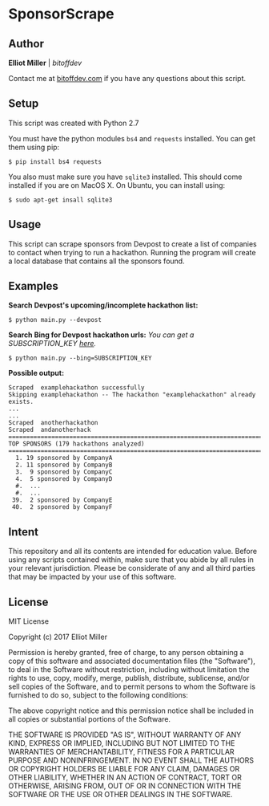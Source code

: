 SponsorScrape
=====

## Author

**Elliot Miller** | *bitoffdev*

Contact me at [bitoffdev.com](http://www.bitoffdev.com/#contact) if you have
any questions about this script.

## Setup

This script was created with Python 2.7

You must have the python modules `bs4` and `requests` installed. You can get
them using pip:

    $ pip install bs4 requests

You also must make sure you have `sqlite3` installed. This should come
installed if you are on MacOS X. On Ubuntu, you can install using:

    $ sudo apt-get insall sqlite3

## Usage

This script can scrape sponsors from Devpost to create a list of companies to
contact when trying to run a hackathon. Running the program will create a local
database that contains all the sponsors found.

## Examples

**Search Devpost's upcoming/incomplete hackathon list:**

    $ python main.py --devpost

**Search Bing for Devpost hackathon urls:** *You can get a SUBSCRIPTION_KEY
[here](https://azure.microsoft.com/try/cognitive-services/?api=bing-web-search-api).*

    $ python main.py --bing=SUBSCRIPTION_KEY

**Possible output:**

    Scraped  examplehackathon successfully
    Skipping examplehackathon -- The hackathon "examplehackathon" already exists.
    ...
    ...
    Scraped  anotherhackathon
    Scraped  andanotherhack
    ================================================================================
    TOP SPONSORS (179 hackathons analyzed)
    ================================================================================
      1. 19 sponsored by CompanyA
      2. 11 sponsored by CompanyB
      3.  9 sponsored by CompanyC
      4.  5 sponsored by CompanyD
      #.  ...
      #.  ...
     39.  2 sponsored by CompanyE
     40.  2 sponsored by CompanyF

## Intent

This repository and all its contents are intended for education value. Before
using any scripts contained within, make sure that you abide by all rules in
your relevant jurisdiction. Please be considerate of any and all third parties
that may be impacted by your use of this software.

## License

MIT License

Copyright (c) 2017 Elliot Miller

Permission is hereby granted, free of charge, to any person obtaining a copy
of this software and associated documentation files (the "Software"), to deal
in the Software without restriction, including without limitation the rights
to use, copy, modify, merge, publish, distribute, sublicense, and/or sell
copies of the Software, and to permit persons to whom the Software is
furnished to do so, subject to the following conditions:

The above copyright notice and this permission notice shall be included in all
copies or substantial portions of the Software.

THE SOFTWARE IS PROVIDED "AS IS", WITHOUT WARRANTY OF ANY KIND, EXPRESS OR
IMPLIED, INCLUDING BUT NOT LIMITED TO THE WARRANTIES OF MERCHANTABILITY,
FITNESS FOR A PARTICULAR PURPOSE AND NONINFRINGEMENT. IN NO EVENT SHALL THE
AUTHORS OR COPYRIGHT HOLDERS BE LIABLE FOR ANY CLAIM, DAMAGES OR OTHER
LIABILITY, WHETHER IN AN ACTION OF CONTRACT, TORT OR OTHERWISE, ARISING FROM,
OUT OF OR IN CONNECTION WITH THE SOFTWARE OR THE USE OR OTHER DEALINGS IN THE
SOFTWARE.
